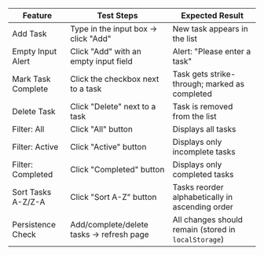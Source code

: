 |  Feature               |    Test Steps                                                |    Expected Result                                                    |
| ---------------------- | ------------------------------------------------------------ | --------------------------------------------------------------------- |
| Add Task               | Type in the input box → click "Add"                          | New task appears in the list                                          |
| Empty Input Alert      | Click "Add" with an empty input field                        | Alert: "Please enter a task"                                          |
| Mark Task Complete     | Click the checkbox next to a task                            | Task gets strike-through; marked as completed                         |
| Delete Task            | Click "Delete" next to a task                                | Task is removed from the list                                         |
| Filter: All            | Click "All" button                                           | Displays all tasks                                                    |
| Filter: Active         | Click "Active" button                                        | Displays only incomplete tasks                                        |
| Filter: Completed      | Click "Completed" button                                     | Displays only completed tasks                                         |
| Sort Tasks A-Z/Z-A     | Click "Sort A-Z" button                                      | Tasks reorder alphabetically in ascending order                       |
| Persistence Check      | Add/complete/delete tasks → refresh page                     | All changes should remain (stored in `localStorage`)                  |
